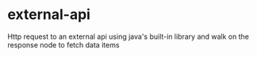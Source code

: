 # external-api

Http request to an external api using java's built-in library and walk on the response node to fetch data items